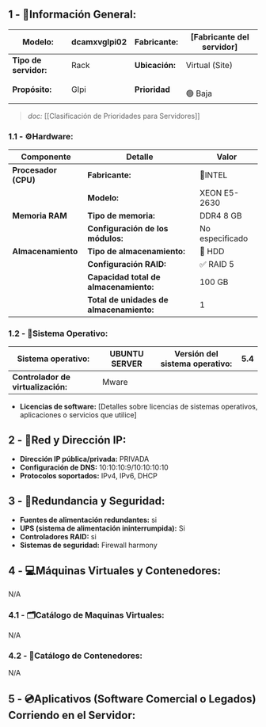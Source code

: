 ## **1 - 📓Información General:**

| **Modelo:**           | dcamxvglpi02 | Fabricante:    | [Fabricante del servidor] |
| --------------------- | ------------ | -------------- | ------------------------- |
| **Tipo de servidor:** | Rack         | **Ubicación:** | Virtual (Site)            |
| **Propósito:**        | Glpi         | **Prioridad**  | <br>🟢 Baja  <br>         |
> _doc:_ [[Clasificación de Prioridades para Servidores]]
> 
### **1.1 - ⚙️Hardware:**

| **Componente**       | **Detalle**                              | **Valor**       |
| -------------------- | ---------------------------------------- | --------------- |
| **Procesador (CPU)** | **Fabricante:**                          | 🔹INTEL         |
|                      | **Modelo:**                              | XEON E5-2630    |
| **Memoria RAM**      | **Tipo de memoria:**                     | DDR4 8 GB       |
|                      | **Configuración de los módulos:**        | No especificado |
| **Almacenamiento**   | **Tipo de almacenamiento:**              | 💾 HDD          |
|                      | **Configuración RAID:**                  | ✅ RAID 5        |
|                      | **Capacidad total de almacenamiento:**   | 100 GB          |
|                      | **Total de unidades de almacenamiento:** | 1               |

### **1.2 - 🐧Sistema Operativo:**

| **Sistema operativo:**             | UBUNTU SERVER | **Versión del sistema operativo:** | 5.4 |
| ---------------------------------- | ------------- | ---------------------------------- | --- |
| **Controlador de virtualización:** | Mware         |                                    |     |
- **Licencias de software:** [Detalles sobre licencias de sistemas operativos, aplicaciones o servicios que utilice]

## **2 - 🛜Red y Dirección IP:**
- **Dirección IP pública/privada:** PRIVADA
- **Configuración de DNS:** 10:10:10:9/10:10:10:10
- **Protocolos soportados:** IPv4, IPv6, DHCP

## **3 - 🔐Redundancia y Seguridad:**
- **Fuentes de alimentación redundantes:** si
- **UPS (sistema de alimentación ininterrumpida):** Si
- **Controladores RAID:** si
- **Sistemas de seguridad:** Firewall harmony

## **4 - 💻Máquinas Virtuales y Contenedores:**
N/A
### **4.1 - 🗂️Catálogo de Maquinas Virtuales:**

N/A

### **4.2 - 📁Catálogo de Contenedores:**
N/A

## **5 - 💿Aplicativos (Software Comercial o Legados) Corriendo en el Servidor:**


